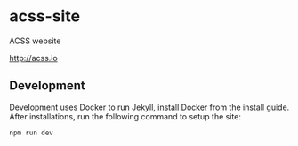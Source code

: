 # acss-site

ACSS website

http://acss.io

## Development

Development uses Docker to run Jekyll, [install Docker](https://docs.docker.com/get-docker/) from the install guide. After installations, run the following command to setup the site:

```bash
npm run dev
```
